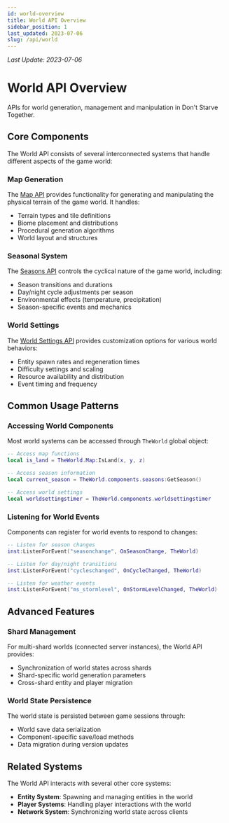 ```yaml
---
id: world-overview
title: World API Overview
sidebar_position: 1
last_updated: 2023-07-06
slug: /api/world
---
```

*Last Update: 2023-07-06*
# World API Overview

APIs for world generation, management and manipulation in Don't Starve Together.

## Core Components

The World API consists of several interconnected systems that handle different aspects of the game world:

### Map Generation

The [Map API](map.md) provides functionality for generating and manipulating the physical terrain of the game world. It handles:

- Terrain types and tile definitions
- Biome placement and distributions
- Procedural generation algorithms
- World layout and structures

### Seasonal System

The [Seasons API](seasons.md) controls the cyclical nature of the game world, including:

- Season transitions and durations
- Day/night cycle adjustments per season
- Environmental effects (temperature, precipitation)
- Season-specific events and mechanics

### World Settings

The [World Settings API](worldsettings.md) provides customization options for various world behaviors:

- Entity spawn rates and regeneration times
- Difficulty settings and scaling
- Resource availability and distribution
- Event timing and frequency

## Common Usage Patterns

### Accessing World Components

Most world systems can be accessed through `TheWorld` global object:

```lua
-- Access map functions
local is_land = TheWorld.Map:IsLand(x, y, z)

-- Access season information
local current_season = TheWorld.components.seasons:GetSeason()

-- Access world settings
local worldsettingstimer = TheWorld.components.worldsettingstimer
```

### Listening for World Events

Components can register for world events to respond to changes:

```lua
-- Listen for season changes
inst:ListenForEvent("seasonchange", OnSeasonChange, TheWorld)

-- Listen for day/night transitions
inst:ListenForEvent("cycleschanged", OnCycleChanged, TheWorld)

-- Listen for weather events
inst:ListenForEvent("ms_stormlevel", OnStormLevelChanged, TheWorld)
```

## Advanced Features

### Shard Management

For multi-shard worlds (connected server instances), the World API provides:

- Synchronization of world states across shards
- Shard-specific world generation parameters
- Cross-shard entity and player migration

### World State Persistence

The world state is persisted between game sessions through:

- World save data serialization
- Component-specific save/load methods
- Data migration during version updates

## Related Systems

The World API interacts with several other core systems:

- **Entity System**: Spawning and managing entities in the world
- **Player Systems**: Handling player interactions with the world
- **Network System**: Synchronizing world state across clients 
